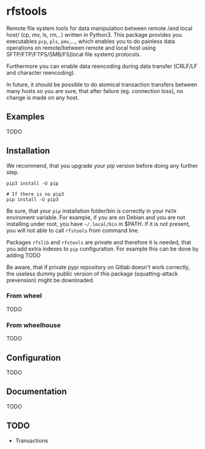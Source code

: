 # rfstools
Remote file system tools for data manipulation between remote /and local host/ (cp, mv, ls, rm,..) written in Python3. 
This package provides you executables `pcp`, `pls`, `pmv`,..., which enables you to do painless data operations on remote/between remote and local host using SFTP/FTP/FTPS/SMB/FS(local file system) protocols.

Furthermore you can enable data reencoding during data transfer (CRLF/LF and character reencoding). 

In future, it should be possible to do atomical transaction transfers between many hosts so you are sure, that after failure (eg. connection loss), no change is made on any host.

## Examples
TODO

## Installation
We recommend, that you upgrade your pip version before doing any further step.

    pip3 install -U pip

    # If there is no pip3
    pip install -U pip3       

Be sure, that your `pip` installation folder/bin is correctly in your `PATH` enviroment variable. 
For example, if you are on Debian and you are not installing under root, you have `~/.local/bin` in $PATH.
If it is not present, you will not able to call `rfstools` from command line.

Packages `rfslib` and `rfstools` are private and therefore it is needed, that you add extra indexes to `pip` configuration.
For example this can be done by adding TODO

Be aware, that if private pypi repository on Gitlab doesn't work correctly, the useless dummy public version of this package (squatting-attack prevension) might be downloaded.

### From wheel
TODO
### From wheelhouse
TODO

## Configuration
TODO

## Documentation
TODO

## TODO
* Transactions 

